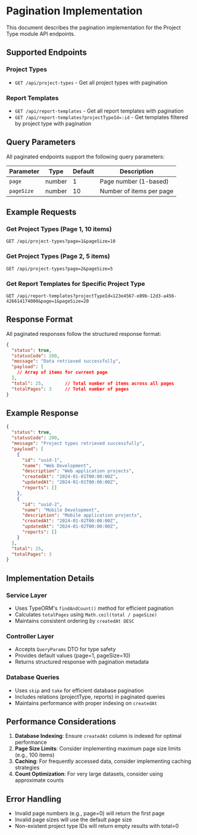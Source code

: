 # Pagination Implementation

This document describes the pagination implementation for the Project Type module API endpoints.

## Supported Endpoints

### Project Types
- `GET /api/project-types` - Get all project types with pagination

### Report Templates
- `GET /api/report-templates` - Get all report templates with pagination
- `GET /api/report-templates?projectTypeId=:id` - Get templates filtered by project type with pagination

## Query Parameters

All paginated endpoints support the following query parameters:

| Parameter | Type | Default | Description |
|-----------|------|---------|-------------|
| `page` | number | 1 | Page number (1-based) |
| `pageSize` | number | 10 | Number of items per page |

## Example Requests

### Get Project Types (Page 1, 10 items)
```
GET /api/project-types?page=1&pageSize=10
```

### Get Project Types (Page 2, 5 items)
```
GET /api/project-types?page=2&pageSize=5
```

### Get Report Templates for Specific Project Type
```
GET /api/report-templates?projectTypeId=123e4567-e89b-12d3-a456-426614174000&page=1&pageSize=20
```

## Response Format

All paginated responses follow the structured response format:

```json
{
  "status": true,
  "statusCode": 200,
  "message": "Data retrieved successfully",
  "payload": [
    // Array of items for current page
  ],
  "total": 25,        // Total number of items across all pages
  "totalPages": 3     // Total number of pages
}
```

## Example Response

```json
{
  "status": true,
  "statusCode": 200,
  "message": "Project types retrieved successfully",
  "payload": [
    {
      "id": "uuid-1",
      "name": "Web Development",
      "description": "Web application projects",
      "createdAt": "2024-01-01T00:00:00Z",
      "updatedAt": "2024-01-01T00:00:00Z",
      "reports": []
    },
    {
      "id": "uuid-2", 
      "name": "Mobile Development",
      "description": "Mobile application projects",
      "createdAt": "2024-01-02T00:00:00Z",
      "updatedAt": "2024-01-02T00:00:00Z",
      "reports": []
    }
  ],
  "total": 25,
  "totalPages": 3
}
```

## Implementation Details

### Service Layer
- Uses TypeORM's `findAndCount()` method for efficient pagination
- Calculates `totalPages` using `Math.ceil(total / pageSize)`
- Maintains consistent ordering by `createdAt DESC`

### Controller Layer
- Accepts `QueryParams` DTO for type safety
- Provides default values (page=1, pageSize=10)
- Returns structured response with pagination metadata

### Database Queries
- Uses `skip` and `take` for efficient database pagination
- Includes relations (projectType, reports) in paginated queries
- Maintains performance with proper indexing on `createdAt`

## Performance Considerations

1. **Database Indexing**: Ensure `createdAt` column is indexed for optimal performance
2. **Page Size Limits**: Consider implementing maximum page size limits (e.g., 100 items)
3. **Caching**: For frequently accessed data, consider implementing caching strategies
4. **Count Optimization**: For very large datasets, consider using approximate counts

## Error Handling

- Invalid page numbers (e.g., page=0) will return the first page
- Invalid page sizes will use the default page size
- Non-existent project type IDs will return empty results with total=0
